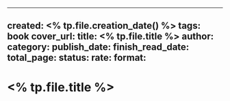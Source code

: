 
---
created: <% tp.file.creation_date() %>
tags: book
cover_url:
title: <% tp.file.title %>
author:
category:
publish_date:
finish_read_date:
total_page:
status:
rate:
format:
---

# <% tp.file.title %>
